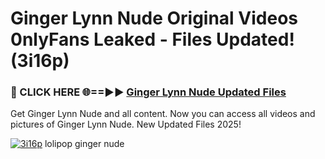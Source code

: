 # Ginger Lynn Nude Original Videos 0nlyFans Leaked - Files Updated! (3i16p)

<h3>🔴 CLICK HERE 🌐==►► <a href="https://tinyurl.com/4mcuefdz" rel="nofollow">Ginger Lynn Nude Updated Files</a></h3>

Get Ginger Lynn Nude and all content. Now you can access all videos and pictures of Ginger Lynn Nude. New Updated Files 2025!

[![3i16p](https://i.imgur.com/StAQSOY.gif)](https://tinyurl.com/4mcuefdz)
lolipop ginger nude